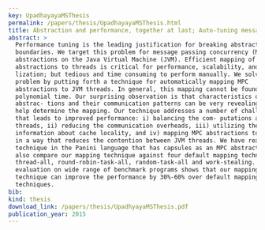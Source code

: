 ```yaml
---
key: UpadhayayaMSThesis
permalink: /papers/thesis/UpadhayayaMSThesis.html
title: Abstraction and performance, together at last; Auto-tuning message-passing concurrency on the Java Virtual Machine
abstract: >
  Performance tuning is the leading justification for breaking abstraction
  boundaries. We target this problem for message passing concurrency (MPC)
  abstractions on the Java Virtual Machine (JVM). Efficient mapping of MPC
  abstractions to threads is critical for performance, scalability, and CPU uti-
  lization; but tedious and time consuming to perform manually. We solve this
  problem by putting forth a technique for automatically mapping MPC
  abstractions to JVM threads. In general, this mapping cannot be found in
  polynomial time. Our surprising observation is that characteristics of MPC
  abstrac- tions and their communication patterns can be very revealing, and can
  help determine the mapping. Our technique addresses a number of challenges
  that leads to improved performance: i) balancing the com- putations across JVM
  threads, ii) reducing the communication overheads, iii) utilizing the
  information about cache locality, and iv) mapping MPC abstractions to threads
  in a way that reduces the contention between JVM threads. We have realized our
  technique in the Panini language that has capsules as an MPC abstraction. We
  also compare our mapping technique against four default mapping techniques:
  thread-all, round-robin-task-all, random-task-all and work-stealing. Our
  evaluation on wide range of benchmark programs shows that our mapping
  technique can improve the performance by 30%-60% over default mapping
  techniques.
bib:
kind: thesis
download_link: /papers/thesis/UpadhyayaMSThesis.pdf
publication_year: 2015
---
```

